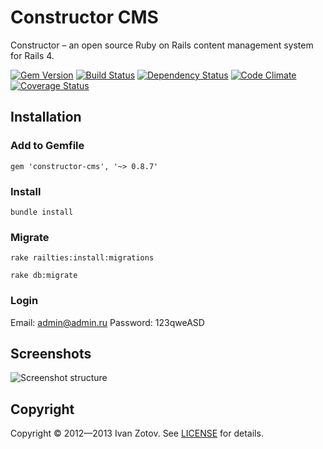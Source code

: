 # Constructor CMS

Constructor – an open source Ruby on Rails content management system for Rails 4.

[![Gem Version](https://badge.fury.io/rb/constructor-cms.png)](https://rubygems.org/gems/constructor-cms)
[![Build Status](https://travis-ci.org/ivanzotov/constructor.png?branch=master)](https://travis-ci.org/ivanzotov/constructor)
[![Dependency Status](https://gemnasium.com/ivanzotov/constructor.png)](https://gemnasium.com/ivanzotov/constructor)
[![Code Climate](https://codeclimate.com/github/ivanzotov/constructor.png)](https://codeclimate.com/github/ivanzotov/constructor)
[![Coverage Status](https://coveralls.io/repos/ivanzotov/constructor/badge.png)](https://coveralls.io/r/ivanzotov/constructor)

## Installation

### Add to Gemfile

    gem 'constructor-cms', '~> 0.8.7'

### Install

    bundle install

### Migrate
    
    rake railties:install:migrations
    
    rake db:migrate

### Login
Email: admin@admin.ru
Password: 123qweASD


## Screenshots
![Screenshot structure](https://s3-eu-west-1.amazonaws.com/constructorcms/screenshot_structure_0.5.3.png)

## Copyright
  Copyright © 2012—2013 Ivan Zotov. See [LICENSE][] for details.
  
  [license]: LICENSE.md


